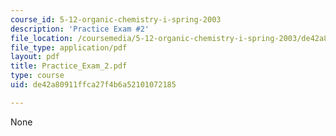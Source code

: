 ```yaml
---
course_id: 5-12-organic-chemistry-i-spring-2003
description: 'Practice Exam #2'
file_location: /coursemedia/5-12-organic-chemistry-i-spring-2003/de42a80911ffca27f4b6a52101072185_Practice_Exam_2.pdf
file_type: application/pdf
layout: pdf
title: Practice_Exam_2.pdf
type: course
uid: de42a80911ffca27f4b6a52101072185

---
```

None